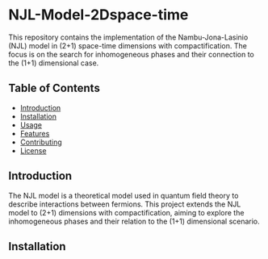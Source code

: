 # NJL-Model-2Dspace-time

This repository contains the implementation of the Nambu-Jona-Lasinio (NJL) model in (2+1) space-time dimensions with compactification. The focus is on the search for inhomogeneous phases and their connection to the (1+1) dimensional case.

## Table of Contents
- [Introduction](#introduction)
- [Installation](#installation)
- [Usage](#usage)
- [Features](#features)
- [Contributing](#contributing)
- [License](#license)

## Introduction
The NJL model is a theoretical model used in quantum field theory to describe interactions between fermions. This project extends the NJL model to (2+1) dimensions with compactification, aiming to explore the inhomogeneous phases and their relation to the (1+1) dimensional scenario.

## Installation
